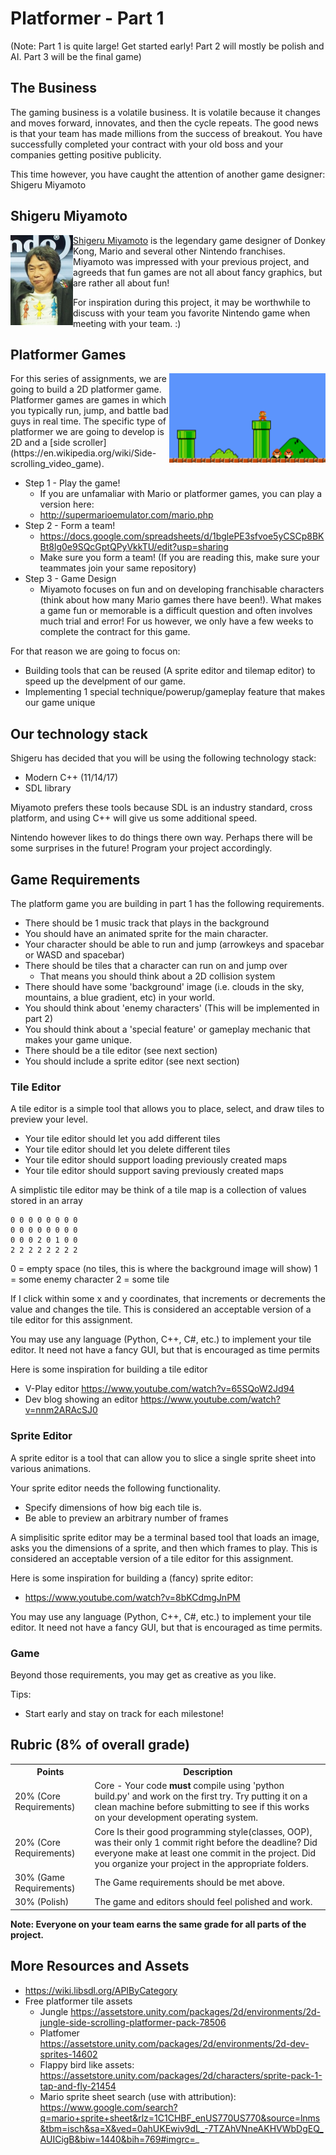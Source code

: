 # Platformer - Part 1

(Note: Part 1 is quite large! Get started early! Part 2 will mostly be polish and AI. Part 3 will be the final game)

## The Business

The gaming business is a volatile business. It is volatile because it changes and moves forward, innovates, and then the cycle repeats. The good news is that your team has made millions from the success of breakout. You have successfully completed your contract with your old boss and your companies getting positive publicity.

This time however, you have caught the attention of another game designer: Shigeru Miyamoto

## Shigeru Miyamoto
<img align="left" width="100px" src="./media/miyamoto.JPG" style="float:left;">

[Shigeru Miyamoto](https://en.wikipedia.org/wiki/Shigeru_Miyamoto) is the legendary game designer of Donkey Kong, Mario and several other Nintendo franchises. Miyamoto was impressed with your previous project, and agreeds that fun games are not all about fancy graphics, but are rather all about fun! 

For inspiration during this project, it may be worthwhile to discuss with your team you favorite Nintendo game when meeting with your team. :)

## Platformer Games
<img align="right" width="250px" src="./media/mario.png" style="float:right;">
For this series of assignments, we are going to build a 2D platformer game. Platformer games are games in which you typically run, jump, and battle bad guys in real time. The specific type of platformer we are going to develop is 2D and a [side scroller](https://en.wikipedia.org/wiki/Side-scrolling_video_game).

- Step 1 - Play the game!
  - If you are unfamaliar with Mario or platformer games, you can play a version here:
  - http://supermarioemulator.com/mario.php
- Step 2 - Form a team!
  - https://docs.google.com/spreadsheets/d/1bglePE3sfvoe5yCSCp8BKBt8lg0e9SQcGptQPyVkkTU/edit?usp=sharing
  - Make sure you form a team! (If you are reading this, make sure your teammates join your same repository)
- Step 3 - Game Design
  - Miyamoto focuses on fun and on developing franchisable characters (think about how many Mario games there have been!). What makes a game fun or memorable is a difficult question and often involves much trial and error! For us however, we only have a few weeks to complete the contract for this game.

For that reason we are going to focus on:

* Building tools that can be reused (A sprite editor and tilemap editor) to speed up the develpment of our game.
* Implementing 1 special technique/powerup/gameplay feature that makes our game unique

## Our technology stack

Shigeru has decided that you will be using the following technology stack:

* Modern C++ (11/14/17)
* SDL library

Miyamoto prefers these tools because SDL is an industry standard, cross platform, and using C++ will give us some additional speed. 

Nintendo however likes to do things there own way. Perhaps there will be some surprises in the future! Program your project accordingly.

## Game Requirements

The platform game you are building in part 1 has the following requirements.

- There should be 1 music track that plays in the background
- You should have an animated sprite for the main character.
- Your character should be able to run and jump (arrowkeys and spacebar or WASD and spacebar)
- There should be tiles that a character can run on and jump over
  - That means you should think about a 2D collision system
- There should have some 'background' image (i.e. clouds in the sky, mountains, a blue gradient, etc) in your world.
- You should think about 'enemy characters' (This will be implemented in part 2)
- You should think about a 'special feature' or gameplay mechanic that makes your game unique.
- There should be a tile editor (see next section)
- You should include a sprite editor (see next section)

### Tile Editor
A tile editor is a simple tool that allows you to place, select, and draw tiles to preview your level.

- Your tile editor should let you add different tiles
- Your tile editor should let you delete different tiles
- Your tile editor should support loading previously created maps
- Your tile editor should support saving previously created maps

A simplistic tile editor may be think of a tile map is a collection of values stored in an array

```
0 0 0 0 0 0 0 0 
0 0 0 0 0 0 0 0
0 0 0 2 0 1 0 0
2 2 2 2 2 2 2 2
```
0 = empty space (no tiles, this is where the background image will show)
1 = some enemy character
2 = some tile

If I click within some x and y coordinates, that increments or decrements the value and changes the tile. This is considered an acceptable version of a tile editor for this assignment.

You may use any language (Python, C++, C#, etc.) to implement your tile editor. It need not have a fancy GUI, but that is encouraged as time permits

Here is some inspiration for building a tile editor

* V-Play editor https://www.youtube.com/watch?v=65SQoW2Jd94 
* Dev blog showing an editor https://www.youtube.com/watch?v=nnm2ARAcSJ0

### Sprite Editor

A sprite editor is a tool that can allow you to slice a single sprite sheet into various animations.

Your sprite editor needs the following functionality.

- Specify dimensions of how big each tile is.
- Be able to preview an arbitrary number of frames

A simplisitic sprite editor may be a terminal based tool that loads an image, asks you the dimensions of a sprite, and then which frames to play.  This is considered an acceptable version of a tile editor for this assignment.

Here is some inspiration for building a (fancy) sprite editor:

* https://www.youtube.com/watch?v=8bKCdmgJnPM

You may use any language (Python, C++, C#, etc.) to implement your tile editor. It need not have a fancy GUI, but that is encouraged as time permits.

### Game

Beyond those requirements, you may get as creative as you like.

Tips:
* Start early and stay on track for each milestone!

## Rubric (8% of overall grade)

<table>
  <tbody>
    <tr>
      <th>Points</th>
      <th align="center">Description</th>
    </tr>
    <tr>
      <td>20% (Core Requirements)</td>
      <td align="left">Core - Your code <b>must</b> compile using 'python build.py' and work on the first try. Try putting it on a clean machine before submitting to see if this works on your development operating system.</td>
    </tr>    
    <tr>
      <td>20% (Core Requirements)</td>
      <td align="left">Core Is their good programming style(classes, OOP), was their only 1 commit right before the deadline? Did everyone make at least one commit in the project. Did you organize your project in the appropriate folders.</td>
    </tr>
    <tr>
      <td>30% (Game Requirements)</td>
      <td align="left">The Game requirements should be met above.</td>
    </tr>
    <tr>
      <td>30% (Polish)</td>
      <td align="left">The game and editors should feel polished and work.</td>
    </tr>
  </tbody>
</table>

**Note: Everyone on your team earns the same grade for all parts of the project.**

## More Resources and Assets

* https://wiki.libsdl.org/APIByCategory
* Free platformer tile assets
  * Jungle https://assetstore.unity.com/packages/2d/environments/2d-jungle-side-scrolling-platformer-pack-78506
  * Platfomer https://assetstore.unity.com/packages/2d/environments/2d-dev-sprites-14602
  * Flappy bird like assets: https://assetstore.unity.com/packages/2d/characters/sprite-pack-1-tap-and-fly-21454
  * Mario sprite sheet search (use with attribution): https://www.google.com/search?q=mario+sprite+sheet&rlz=1C1CHBF_enUS770US770&source=lnms&tbm=isch&sa=X&ved=0ahUKEwiv9dL_-7TZAhVNneAKHVWbDgEQ_AUICigB&biw=1440&bih=769#imgrc=_
